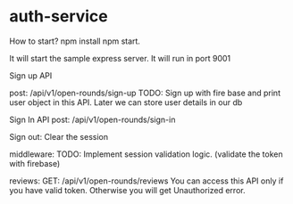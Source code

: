 # auth-service

How to start?
npm install
npm start.

It will start the sample express server. It will run in port 9001

Sign up API

post: /api/v1/open-rounds/sign-up
TODO: Sign up with fire base and print user object in this API. Later we can store user details in our db

Sign In API
post: /api/v1/open-rounds/sign-in

Sign out:
Clear the session

middleware:
TODO:
Implement session validation logic. (validate the token with firebase)

reviews:
GET: /api/v1/open-rounds/reviews
You can access this API only if you have valid token. Otherwise you will get Unauthorized error.
